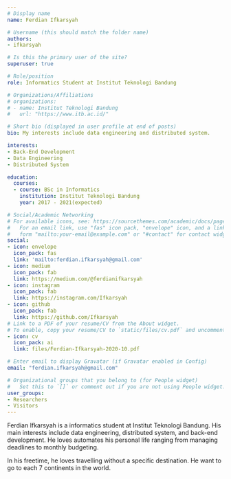 ```yaml
---
# Display name
name: Ferdian Ifkarsyah

# Username (this should match the folder name)
authors:
- ifkarsyah

# Is this the primary user of the site?
superuser: true

# Role/position
role: Informatics Student at Institut Teknologi Bandung

# Organizations/Affiliations
# organizations:
# - name: Institut Teknologi Bandung
#   url: "https://www.itb.ac.id/"

# Short bio (displayed in user profile at end of posts)
bio: My interests include data engineering and distributed system.

interests:
- Back-End Development
- Data Engineering
- Distributed System

education:
  courses:
  - course: BSc in Informatics
    institution: Institut Teknologi Bandung
    year: 2017 - 2021(expected)

# Social/Academic Networking
# For available icons, see: https://sourcethemes.com/academic/docs/page-builder/#icons
#   For an email link, use "fas" icon pack, "envelope" icon, and a link in the
#   form "mailto:your-email@example.com" or "#contact" for contact widget.
social:
- icon: envelope
  icon_pack: fas
  link: 'mailto:ferdian.ifkarsyah@gmail.com'
- icon: medium
  icon_pack: fab
  link: https://medium.com/@ferdianifkarsyah
- icon: instagram
  icon_pack: fab
  link: https://instagram.com/Ifkarsyah
- icon: github
  icon_pack: fab
  link: https://github.com/Ifkarsyah
# Link to a PDF of your resume/CV from the About widget.
# To enable, copy your resume/CV to `static/files/cv.pdf` and uncomment the lines below.
- icon: cv
  icon_pack: ai
  link: files/Ferdian-Ifkarsyah-2020-10.pdf

# Enter email to display Gravatar (if Gravatar enabled in Config)
email: "ferdian.ifkarsyah@gmail.com"

# Organizational groups that you belong to (for People widget)
#   Set this to `[]` or comment out if you are not using People widget.
user_groups:
- Researchers
- Visitors
---
```



Ferdian Ifkarsyah is a informatics student at Institut Teknologi Bandung. His main interests include data engineering, distributed system, and back-end development. He loves automates his personal life ranging from managing deadlines to monthly budgeting.

In his freetime, he loves travelling without a specific destination. He want to go to each 7 continents in the world. 
